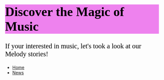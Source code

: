 <html>
<head>
<style>
h1 {
  color: black; 
  font-family: Times new Roman;
  font-size: 300%;
  background-color: violet;
  text-align: center

 




}
p {
  color: black;
  font-family: calibri;
  font-size: 160%;
  text-align: center

 

}
</style>

 

 

</head>
<body>

 

<h1>Discover the Magic of Music</h1>
<p>If your interested in music, let's took a look at our Melody stories!</p>

 

</body>
</html>

<ul>
  <li><a href="https://veronicacopparoni.github.io">Home</a></li>
  <li><a href="https://veronicacopparoni.github.io/ourproject">News</a></li>
</ul>
